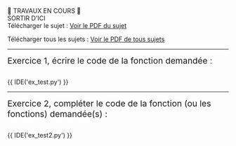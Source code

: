 🚧 TRAVAUX EN COURS 🚧
<br>
SORTIR D'ICI
<br>
Télécharger le sujet : [Voir le PDF du sujet](25-NSI-1.pdf)
<br>

Télécharger tous les sujets : [Voir le PDF de tous sujets](25-NSI-1_merged.pdf)

---

<div style="display:flex;gap:2em;align-items:top;font-size: 1.2rem;">
Exercice 1, écrire le code de la fonction demandée :
</div>

<div style="margin-top: 2em;"></div>

<div style="display:flex;gap:2em;align-items:top">

<div style="width: 100%">
{{ IDE('ex_test.py') }}
</div>

</div>

---

<div style="display:flex;gap:2em;align-items:top;font-size: 1.2rem;">
Exercice 2, compléter le code de la fonction (ou les fonctions) demandée(s) :
</div>

<div style="margin-top: 2em;"></div>

<div style="display:flex;gap:2em;align-items:top">

<div style="width: 100%">
{{ IDE('ex_test2.py') }}
</div>

</div>

